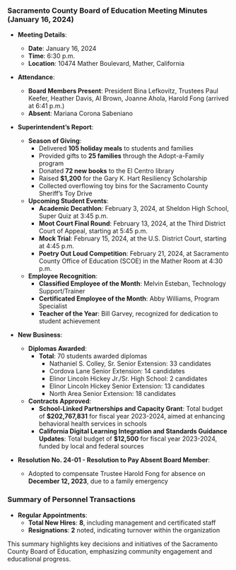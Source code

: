 ### Sacramento County Board of Education Meeting Minutes (January 16, 2024)

- **Meeting Details**: 
  - **Date**: January 16, 2024
  - **Time**: 6:30 p.m.
  - **Location**: 10474 Mather Boulevard, Mather, California

- **Attendance**: 
  - **Board Members Present**: President Bina Lefkovitz, Trustees Paul Keefer, Heather Davis, Al Brown, Joanne Ahola, Harold Fong (arrived at 6:41 p.m.)
  - **Absent**: Mariana Corona Sabeniano

- **Superintendent’s Report**:
  - **Season of Giving**: 
    - Delivered **105 holiday meals** to students and families
    - Provided gifts to **25 families** through the Adopt-a-Family program
    - Donated **72 new books** to the El Centro library
    - Raised **$1,200** for the Gary K. Hart Resiliency Scholarship
    - Collected overflowing toy bins for the Sacramento County Sheriff’s Toy Drive
  - **Upcoming Student Events**: 
    - **Academic Decathlon**: February 3, 2024, at Sheldon High School, Super Quiz at 3:45 p.m.
    - **Moot Court Final Round**: February 13, 2024, at the Third District Court of Appeal, starting at 5:45 p.m.
    - **Mock Trial**: February 15, 2024, at the U.S. District Court, starting at 4:45 p.m.
    - **Poetry Out Loud Competition**: February 21, 2024, at Sacramento County Office of Education (SCOE) in the Mather Room at 4:30 p.m.
  - **Employee Recognition**: 
    - **Classified Employee of the Month**: Melvin Esteban, Technology Support/Trainer
    - **Certificated Employee of the Month**: Abby Williams, Program Specialist
    - **Teacher of the Year**: Bill Garvey, recognized for dedication to student achievement

- **New Business**:
  - **Diplomas Awarded**: 
    - **Total**: 70 students awarded diplomas
      - Nathaniel S. Colley, Sr. Senior Extension: 33 candidates
      - Cordova Lane Senior Extension: 14 candidates
      - Elinor Lincoln Hickey Jr./Sr. High School: 2 candidates
      - Elinor Lincoln Hickey Senior Extension: 13 candidates
      - North Area Senior Extension: 18 candidates
  - **Contracts Approved**: 
    - **School-Linked Partnerships and Capacity Grant**: Total budget of **$202,767,831** for fiscal year 2023-2024, aimed at enhancing behavioral health services in schools
    - **California Digital Learning Integration and Standards Guidance Updates**: Total budget of **$12,500** for fiscal year 2023-2024, funded by local and federal sources

- **Resolution No. 24-01 - Resolution to Pay Absent Board Member**:
  - Adopted to compensate Trustee Harold Fong for absence on **December 12, 2023**, due to a family emergency

### Summary of Personnel Transactions

- **Regular Appointments**: 
  - **Total New Hires**: **8**, including management and certificated staff
  - **Resignations**: **2** noted, indicating turnover within the organization

This summary highlights key decisions and initiatives of the Sacramento County Board of Education, emphasizing community engagement and educational progress.
